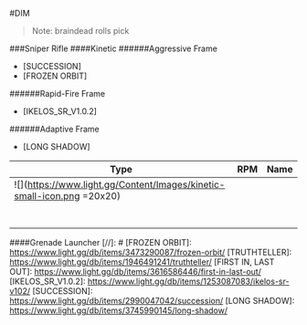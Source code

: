 #DIM
> Note: braindead rolls pick

###Sniper Rifle
####Kinetic
######Aggressive Frame
- [SUCCESSION]
- [FROZEN ORBIT]

######Rapid-Fire Frame
- [IKELOS_SR_V1.0.2]

######Adaptive Frame
- [LONG SHADOW]

|  Type | RPM  | Name  |
| ------------ | ------------ | ------------ |
|  ![](https://www.light.gg/Content/Images/kinetic-small-icon.png =20x20) |   |   |
|   |   |   |
|   |   |   |
|   |   |   |
|   |   |   |
|   |   |   |
|   |   |   |
|   |   |   |








####Grenade Launcher
[//]: #
 [FROZEN ORBIT]: <https://www.light.gg/db/items/3473290087/frozen-orbit/>
 [TRUTHTELLER]: <https://www.light.gg/db/items/1946491241/truthteller/>
 [FIRST IN, LAST OUT]: <https://www.light.gg/db/items/3616586446/first-in-last-out/>
 [IKELOS_SR_V1.0.2]: <https://www.light.gg/db/items/1253087083/ikelos-sr-v102/>
 [SUCCESSION]: <https://www.light.gg/db/items/2990047042/succession/>
 [LONG SHADOW]: <https://www.light.gg/db/items/3745990145/long-shadow/>
